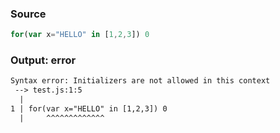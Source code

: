 ### Source
```js
for(var x="HELLO" in [1,2,3]) 0
```

### Output: error
```txt
Syntax error: Initializers are not allowed in this context
 --> test.js:1:5
  |
1 | for(var x="HELLO" in [1,2,3]) 0
  |     ^^^^^^^^^^^^^ 
```

